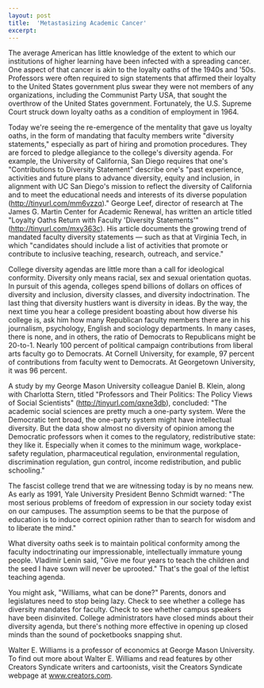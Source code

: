 ```yaml
---
layout: post
title:  'Metastasizing Academic Cancer'
excerpt:
---
```




The average American has little knowledge of the extent to which our institutions of higher learning have been infected with a spreading cancer. One aspect of that cancer is akin to the loyalty oaths of the 1940s and '50s. Professors were often required to sign statements that affirmed their loyalty to the United States government plus swear they were not members of any organizations, including the Communist Party USA, that sought the overthrow of the United States government. Fortunately, the U.S. Supreme Court struck down loyalty oaths as a condition of employment in 1964.

Today we're seeing the re-emergence of the mentality that gave us loyalty oaths, in the form of mandating that faculty members write "diversity statements," especially as part of hiring and promotion procedures. They are forced to pledge allegiance to the college's diversity agenda. For example, the University of California, San Diego requires that one's "Contributions to Diversity Statement" describe one's "past experience, activities and future plans to advance diversity, equity and inclusion, in alignment with UC San Diego's mission to reflect the diversity of California and to meet the educational needs and interests of its diverse population (http://tinyurl.com/mm6vzzq)." George Leef, director of research at The James G. Martin Center for Academic Renewal, has written an article titled "Loyalty Oaths Return with Faculty 'Diversity Statements'" (http://tinyurl.com/mxy363c). His article documents the growing trend of mandated faculty diversity statements — such as that at Virginia Tech, in which "candidates should include a list of activities that promote or contribute to inclusive teaching, research, outreach, and service."

College diversity agendas are little more than a call for ideological conformity. Diversity only means racial, sex and sexual orientation quotas. In pursuit of this agenda, colleges spend billions of dollars on offices of diversity and inclusion, diversity classes, and diversity indoctrination. The last thing that diversity hustlers want is diversity in ideas. By the way, the next time you hear a college president boasting about how diverse his college is, ask him how many Republican faculty members there are in his journalism, psychology, English and sociology departments. In many cases, there is none, and in others, the ratio of Democrats to Republicans might be 20-to-1. Nearly 100 percent of political campaign contributions from liberal arts faculty go to Democrats. At Cornell University, for example, 97 percent of contributions from faculty went to Democrats. At Georgetown University, it was 96 percent.

A study by my George Mason University colleague Daniel B. Klein, along with Charlotta Stern, titled "Professors and Their Politics: The Policy Views of Social Scientists" (http://tinyurl.com/qxne3db), concluded: "The academic social sciences are pretty much a one-party system. Were the Democratic tent broad, the one-party system might have intellectual diversity. But the data show almost no diversity of opinion among the Democratic professors when it comes to the regulatory, redistributive state: they like it. Especially when it comes to the minimum wage, workplace-safety regulation, pharmaceutical regulation, environmental regulation, discrimination regulation, gun control, income redistribution, and public schooling."

The fascist college trend that we are witnessing today is by no means new. As early as 1991, Yale University President Benno Schmidt warned: "The most serious problems of freedom of expression in our society today exist on our campuses. The assumption seems to be that the purpose of education is to induce correct opinion rather than to search for wisdom and to liberate the mind."



What diversity oaths seek is to maintain political conformity among the faculty indoctrinating our impressionable, intellectually immature young people. Vladimir Lenin said, "Give me four years to teach the children and the seed I have sown will never be uprooted." That's the goal of the leftist teaching agenda.

You might ask, "Williams, what can be done?" Parents, donors and legislatures need to stop being lazy. Check to see whether a college has diversity mandates for faculty. Check to see whether campus speakers have been disinvited. College administrators have closed minds about their diversity agenda, but there's nothing more effective in opening up closed minds than the sound of pocketbooks snapping shut.

Walter E. Williams is a professor of economics at George Mason University. To find out more about Walter E. Williams and read features by other Creators Syndicate writers and cartoonists, visit the Creators Syndicate webpage at www.creators.com.
